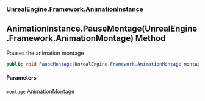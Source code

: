 ### [UnrealEngine.Framework](./UnrealEngine-Framework.md 'UnrealEngine.Framework').[AnimationInstance](./UnrealEngine-Framework-AnimationInstance.md 'UnrealEngine.Framework.AnimationInstance')
## AnimationInstance.PauseMontage(UnrealEngine.Framework.AnimationMontage) Method
Pauses the animation montage  
```csharp
public void PauseMontage(UnrealEngine.Framework.AnimationMontage montage);
```
#### Parameters
<a name='UnrealEngine-Framework-AnimationInstance-PauseMontage(UnrealEngine-Framework-AnimationMontage)-montage'></a>
`montage` [AnimationMontage](./UnrealEngine-Framework-AnimationMontage.md 'UnrealEngine.Framework.AnimationMontage')  
  
